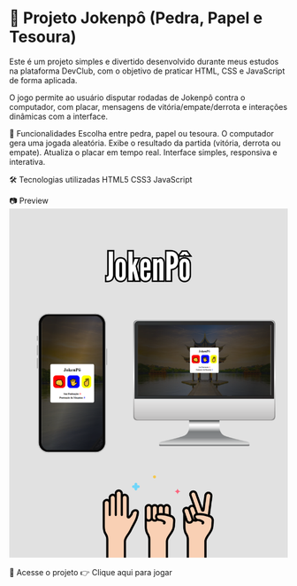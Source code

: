 <h1>🥊 Projeto Jokenpô (Pedra, Papel e Tesoura)</h1>

Este é um projeto simples e divertido desenvolvido durante meus estudos na plataforma DevClub, com o objetivo de praticar HTML, CSS e JavaScript de forma aplicada.

O jogo permite ao usuário disputar rodadas de Jokenpô contra o computador, com placar, mensagens de vitória/empate/derrota e interações dinâmicas com a interface.

🚀 Funcionalidades
Escolha entre pedra, papel ou tesoura.
O computador gera uma jogada aleatória.
Exibe o resultado da partida (vitória, derrota ou empate).
Atualiza o placar em tempo real.
Interface simples, responsiva e interativa.

🛠️ Tecnologias utilizadas
HTML5
CSS3
JavaScript

📷 Preview
<img src='https://github.com/renansiebert7/JOKENPO/blob/master/DESIGN%20READ.ME%20GIT%20HUB.png?raw=true'>

🔗 Acesse o projeto
<a src='https://renansiebert7.github.io/JOKENPO/'> 👉 Clique aqui para jogar</a>



